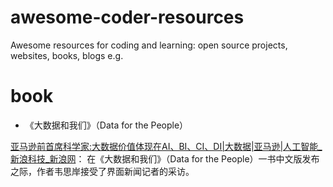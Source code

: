 # awesome-coder-resources
Awesome resources for coding and learning: open source projects, websites, books, blogs e.g.

# book
+ 《大数据和我们》（Data for the People）

[亚马逊前首席科学家:大数据价值体现在AI、BI、CI、DI|大数据|亚马逊|人工智能_新浪科技_新浪网](http://tech.sina.com.cn/i/2017-01-06/doc-ifxzkfuk2567848.shtml)：
在《大数据和我们》（Data for the People）一书中文版发布之际，作者韦思岸接受了界面新闻记者的采访。
